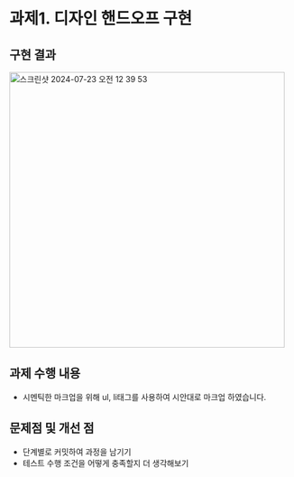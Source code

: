 # 과제1. 디자인 핸드오프 구현

## 구현 결과
<img width="488" alt="스크린샷 2024-07-23 오전 12 39 53" src="https://github.com/user-attachments/assets/eb726b0d-89a5-486a-9d78-a4e765fd95c5">

## 과제 수행 내용

- 시멘틱한 마크업을 위해 ul, li태그를 사용하여 시안대로 마크업 하였습니다.

## 문제점 및 개선 점

- 단계별로 커밋하여 과정을 남기기
- 테스트 수행 조건을 어떻게 충족할지 더 생각해보기

